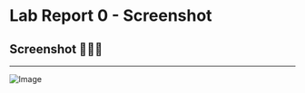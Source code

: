 # Lab Report 0 - Screenshot

## Screenshot 📸👇🏽

---

![Image](../Screenshots/Lab%200/lab0-screenshot-1.png)